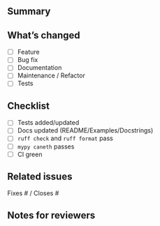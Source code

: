 ## Summary
<!-- Briefly describe the changes -->

## What’s changed
- [ ] Feature
- [ ] Bug fix
- [ ] Documentation
- [ ] Maintenance / Refactor
- [ ] Tests

## Checklist
- [ ] Tests added/updated
- [ ] Docs updated (README/Examples/Docstrings)
- [ ] `ruff check` and `ruff format` pass
- [ ] `mypy caneth` passes
- [ ] CI green

## Related issues
Fixes #<!-- issue ID --> / Closes #<!-- issue ID -->

## Notes for reviewers
<!-- Anything special to call out? -->

